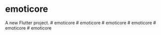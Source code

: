 # emoticore

A new Flutter project.
#   e m o t i c o r e  
 #   e m o t i c o r e  
 #   e m o t i c o r e  
 #   e m o t i c o r e  
 #   e m o t i c o r e  
 #   e m o t i c o r e  
 